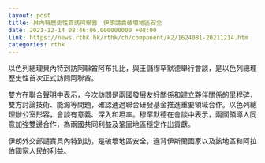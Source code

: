 ```yaml
---
layout: post
title: 貝內特歷史性首訪阿聯酋　伊朗譴責破壞地區安全
date: 2021-12-14 08:46:06.000000000 +08:00
link: https://news.rthk.hk/rthk/ch/component/k2/1624081-20211214.htm
categories: rthk
---
```


以色列總理貝內特到訪阿聯酋阿布扎比，與王儲穆罕默德舉行會談，是以色列總理歷史性首次正式訪問阿聯酋。

雙方在聯合聲明中表示，今次訪問是兩國發展友好關係和建立夥伴關係的里程碑，雙方討論技術、能源等問題，確認通過聯合研發基金推進重要領域合作。以色列總理辦公室形容，會談有意義、深入和坦率。穆罕默德在會談中表示，兩國領導人同意加強雙邊合作，為兩國共同利益及鞏固地區穩定作出貢獻。

伊朗外交部譴責貝內特到訪，是破壞地區安全，違背伊斯蘭國家以及該地區和阿拉伯國家人民的利益。
